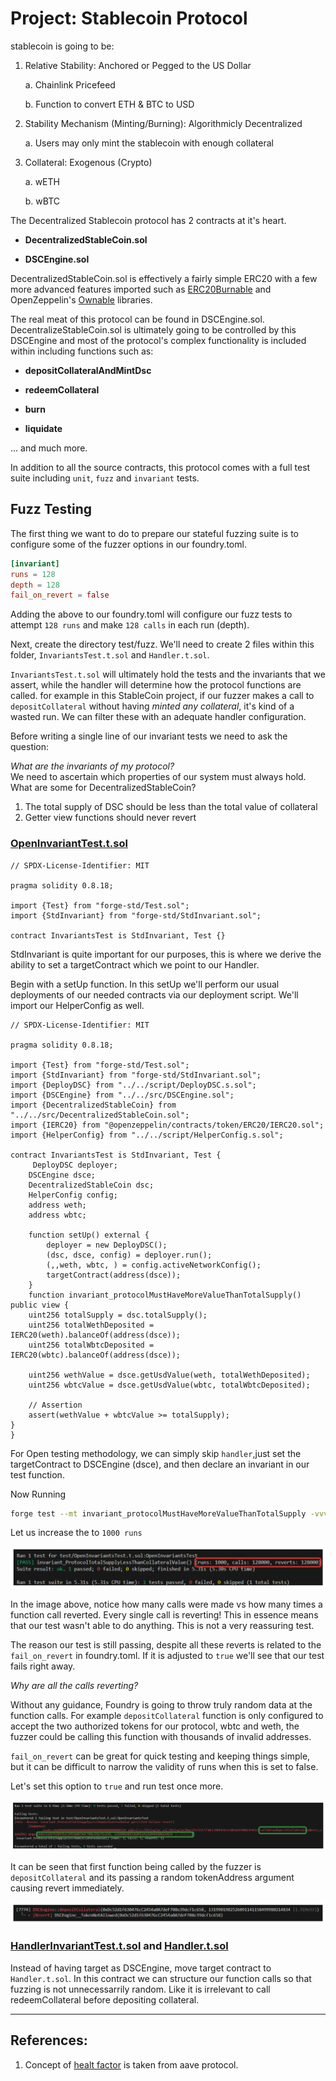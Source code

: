 # Project: Stablecoin Protocol

stablecoin is going to be:

1. Relative Stability: Anchored or Pegged to the US Dollar

   a. Chainlink Pricefeed

   b. Function to convert ETH & BTC to USD

2. Stability Mechanism (Minting/Burning): Algorithmicly Decentralized

   a. Users may only mint the stablecoin with enough collateral

3. Collateral: Exogenous (Crypto)

   a. wETH

   b. wBTC

The Decentralized Stablecoin protocol has 2 contracts at it's heart.

* **DecentralizedStableCoin.sol**

* **DSCEngine.sol**

DecentralizedStableCoin.sol is effectively a fairly simple ERC20 with a few more advanced features imported such as [ERC20Burnable](https://github.com/OpenZeppelin/openzeppelin-contracts/blob/master/contracts/token/ERC20/extensions/ERC20Burnable.sol) and OpenZeppelin's [Ownable](https://github.com/OpenZeppelin/openzeppelin-contracts/blob/master/contracts/access/Ownable.sol) libraries.  

The real meat of this protocol can be found in DSCEngine.sol. DecentralizeStableCoin.sol is ultimately going to be controlled by this DSCEngine and most of the protocol's complex functionality is included within including functions such as:

* **depositCollateralAndMintDsc**

* **redeemCollateral**

* **burn**

* **liquidate**  


... and much more.  

In addition to all the source contracts, this protocol comes with a full test suite including `unit`, `fuzz` and `invariant` tests.

## Fuzz Testing
The first thing we want to do to prepare our stateful fuzzing suite is to configure some of the fuzzer options in our foundry.toml.  

```Toml
[invariant]
runs = 128
depth = 128
fail_on_revert = false
```
Adding the above to our foundry.toml will configure our fuzz tests to attempt `128 runs` and make `128 calls` in each run (depth).

Next, create the directory test/fuzz. We'll need to create 2 files within this folder, `InvariantsTest.t.sol` and `Handler.t.sol`.

`InvariantsTest.t.sol` will ultimately hold the tests and the invariants that we assert, while the handler will determine how the protocol functions are called. for example in this StableCoin project, if our fuzzer makes a call to `depositCollateral` without having _minted any collateral_, it's kind of a wasted run. We can filter these with an adequate handler configuration.  

Before writing a single line of our invariant tests we need to ask the question:

*What are the invariants of my protocol?*  
We need to ascertain which properties of our system must always hold.
What are some for DecentralizedStableCoin?

1. The total supply of DSC should be less than the total value of collateral
2. Getter view functions should never revert

### [OpenInvariantTest.t.sol](https://github.com/AkshatOdiya/foundry-defi-stabelcoin/blob/main/test/fuzz/OpenInvariantsTest.t.sol)

```solidity
// SPDX-License-Identifier: MIT
​
pragma solidity 0.8.18;
​
import {Test} from "forge-std/Test.sol";
import {StdInvariant} from "forge-std/StdInvariant.sol";
​
contract InvariantsTest is StdInvariant, Test {}
```
StdInvariant is quite important for our purposes, this is where we derive the ability to set a targetContract which we point to our Handler.

Begin with a setUp function. In this setUp we'll perform our usual deployments of our needed contracts via our deployment script. We'll import our HelperConfig as well.

```solidity
// SPDX-License-Identifier: MIT
​
pragma solidity 0.8.18;
​
import {Test} from "forge-std/Test.sol";
import {StdInvariant} from "forge-std/StdInvariant.sol";
import {DeployDSC} from "../../script/DeployDSC.s.sol";
import {DSCEngine} from "../../src/DSCEngine.sol";
import {DecentralizedStableCoin} from "../../src/DecentralizedStableCoin.sol";
import {IERC20} from "@openzeppelin/contracts/token/ERC20/IERC20.sol";
import {HelperConfig} from "../../script/HelperConfig.s.sol";
​
contract InvariantsTest is StdInvariant, Test {
     DeployDSC deployer;
    DSCEngine dsce;
    DecentralizedStableCoin dsc;
    HelperConfig config;
    address weth;
    address wbtc;
​
    function setUp() external {
        deployer = new DeployDSC();
        (dsc, dsce, config) = deployer.run();
        (,,weth, wbtc, ) = config.activeNetworkConfig();
        targetContract(address(dsce));
    }
    function invariant_protocolMustHaveMoreValueThanTotalSupply() public view {
    uint256 totalSupply = dsc.totalSupply();
    uint256 totalWethDeposited = IERC20(weth).balanceOf(address(dsce));
    uint256 totalWbtcDeposited = IERC20(wbtc).balanceOf(address(dsce));
​
    uint256 wethValue = dsce.getUsdValue(weth, totalWethDeposited);
    uint256 wbtcValue = dsce.getUsdValue(wbtc, totalWbtcDeposited);

    // Assertion
    assert(wethValue + wbtcValue >= totalSupply);
}
}
```
For Open testing methodology, we can simply skip `handler`,just set the targetContract to DSCEngine (dsce), and then declare an invariant in our test function.

Now Running

```bash
forge test --mt invariant_protocolMustHaveMoreValueThanTotalSupply -vvvv
```
Let us increase the to `1000 runs`

![Fuzzing1](image.png)    

In the image above, notice how many calls were made vs how many times a function call reverted. Every single call is reverting! This in essence means that our test wasn't able to do anything. This is not a very reassuring test.

The reason our test is still passing, despite all these reverts is related to the `fail_on_revert` in foundry.toml. If it is adjusted to `true` we'll see that our test fails right away.  

*Why are all the calls reverting?*

Without any guidance, Foundry is going to throw truly random data at the function calls. For example `depositCollateral` function is only configured to accept the two authorized tokens for our protocol, wbtc and weth, the fuzzer could be calling this function with thousands of invalid addresses.

`fail_on_revert` can be great for quick testing and keeping things simple, but it can be difficult to narrow the validity of runs when this is set to false.

Let's set this option to `true` and run test once more.  

![Fuzzing2](image-1.png)  

It can be seen that first function being called by the fuzzer is `depositCollateral` and its passing a random tokenAddress argument causing revert immediately.

![Fuzzing3](image-2.png) 

### [HandlerInvariantTest.t.sol](https://github.com/AkshatOdiya/foundry-defi-stabelcoin/blob/main/test/fuzz/HandlerInvariantTests.t.sol) and [Handler.t.sol](https://github.com/AkshatOdiya/foundry-defi-stabelcoin/blob/main/test/fuzz/Handler.t.sol)  

Instead of having target as DSCEngine, move target contract to `Handler.t.sol`. In this contract we can structure our function calls so that fuzzing is not unnecessarrily random. 
Like it is irrelevant to call redeemCollateral before depositing collateral.

---

## References:
1. Concept of [healt factor](https://aave.com/help/borrowing/liquidations) is taken from aave protocol.